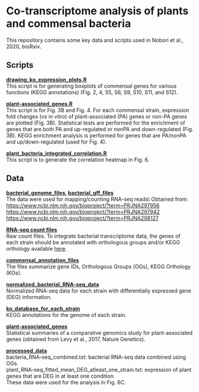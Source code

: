 # Co-transcriptome analysis of plants and commensal bacteria
This repository contains some key data and scripts used in Nobori et al., 2020, bioRxiv.

## **Scripts**
**[drawing_ko_expression_plots.R](scripts/drawing_ko_expression_plots.R)**\
This script is for generating boxplots of commensal genes for various functions (KEGG annotations) (Fig. 2, 4, S5, S6, S9, S10, S11, and S12).

**[plant-associated_genes.R](plant-associated_genes.R)**\
This script is for Fig. 3B and Fig. 4.
For each commensal strain, expression fold changes (vs in vitro) of plant-associated (PA) genes or non-PA genes are plotted (Fig. 3B). Statistical tests are performed for the enrichment of genes that are both PA and up-regulated or nonPA and down-regulated (Fig. 3B). KEGG enrichment analysis is performed for genes that are PA/nonPA and up/down-regulated (used for Fig. 4).

**[plant_bacteria_integrated_correlation.R](plant_bacteria_integrated_correlation.R)**\
This script is to generate the correlation heatmap in Fig. 6.

## **Data**
**[bacterial_genome_files](data/bacterial_genome_files/), [bacterial_gff_files](data/bacterial_gff_files/)**\
The data were used for mapping/counting RNA-seq reads\ 
Obtained from:\
https://www.ncbi.nlm.nih.gov/bioproject/?term=PRJNA297956 \
https://www.ncbi.nlm.nih.gov/bioproject/?term=PRJNA297942 \
https://www.ncbi.nlm.nih.gov/bioproject/?term=PRJNA298127

**[RNA-seq count files](data/count_files/)**\
Raw count files. To integrate bacterial transcriptome data, the genes of each strain should be annotated with orthologous groups and/or KEGG orthology available [here](data/commensal_annotation_files/).

**[commensal_annotation_files](data/commensal_annotation_files/)**\
The files summarize gene IDs, Orthologous Groups (OGs), KEGG Orthology (KOs).

**[normalized_bacterial_RNA-seq_data](data/normalized_bacterial_RNA-seq_data/)**\
Normalized RNA-seq data for each strain with differentially expressed gene (DEG) information.

**[ko_database_for_each_strain](data/ko_database_for_each_strain/)**\
KEGG annotations for the genome of each strain.

**[plant-associated_genes](data/plant-associated_genes/)**\
Statistical summaries of a comparative genomics study for plant-associated genes (obtained from Levy et al., 2017, Nature Genetics).

**[processed_data](data/processed_data/)**\
bacteria_RNA-seq_combined.txt: bacterial RNA-seq data combined using OGs.\
plant_RNA-seq_fitted_mean_DEG_atleast_one_strain.txt: expression of plant genes that are DEG in at least one condition\
These data were used for the analysis in Fig. 6C.




